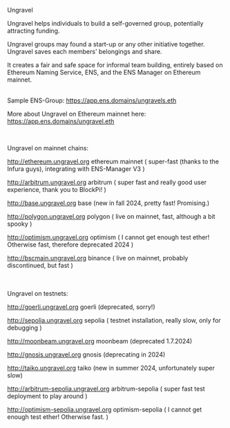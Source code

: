 Ungravel


Ungravel helps individuals to build a self-governed group, potentially attracting funding.

Ungravel groups may found a start-up or any other initiative together.
Ungravel saves each members' belongings and share. 

It creates a fair and safe space for informal team building, entirely based on Ethereum Naming Service, ENS, and the ENS Manager on Ethereum mainnet.
<br><br>

Sample ENS-Group:  https://app.ens.domains/ungravels.eth

More about Ungravel on Ethereum mainnet here: https://app.ens.domains/ungravel.eth 

<br>

Ungravel on mainnet chains:

http://ethereum.ungravel.org ethereum mainnet          ( super-fast (thanks to the Infura guys), integrating with ENS-Manager V3 )

http://arbitrum.ungravel.org arbitrum                  ( super fast and really good user experience, thank you to BlockPi! )

http://base.ungravel.org base                          (new in fall 2024, pretty fast! Promising.)

http://polygon.ungravel.org polygon                    ( live on mainnet, fast, although a bit spooky )

http://optimism.ungravel.org optimism                  ( I cannot get enough test ether! Otherwise fast, therefore deprecated 2024 )

http://bscmain.ungravel.org binance                    ( live on mainnet, probably discontinued, but fast )

<br><br>
Ungravel on testnets:

http://goerli.ungravel.org goerli                      (deprecated, sorry!)

http://sepolia.ungravel.org sepolia                    ( testnet installation, really slow, only for debugging )

http://moonbeam.ungravel.org moonbeam                  (deprecated 1.7.2024)

http://gnosis.ungravel.org gnosis                      (deprecating in 2024)

http://taiko.ungravel.org taiko                        (new in summer 2024, unfortunately super slow)

http://arbitrum-sepolia.ungravel.org arbitrum-sepolia  ( super fast test deployment to play around )

http://optimism-sepolia.ungravel.org optimism-sepolia  ( I cannot get enough test ether! Otherwise fast. )

<br><br>


<!---
pepihasenfuss/pepihasenfuss is a ✨ special ✨ repository because its `README.md` (this file) appears on your GitHub profile.
You can click the Preview link to take a look at your changes.
--->
